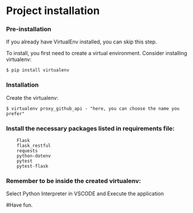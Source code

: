 # Project installation

### Pre-installation

If you already have VirtualEnv installed, you can skip this step.

To install, you first need to create a virtual environment. Consider installing virtualenv:

    $ pip install virtualenv

### Installation

Create the virtualenv:

    $ virtualenv proxy_github_api - "here, you can choose the name you prefer"

     
### Install the necessary packages listed in requirements file:

        Flask
        flask_restful
        requests
        python-dotenv
        pytest
        pytest-flask

### Remember to be inside the created virtualenv:

Select Python Interpreter in VSCODE and Execute the application
        
#Have fun.
